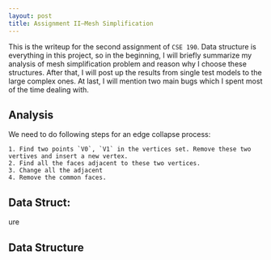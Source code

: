 ```yaml
---
layout: post
title: Assignment II—Mesh Simplification
---
```

This is the writeup for the second assignment of `CSE 190`. Data structure is everything in this project, so in the beginning, I will briefly summarize my analysis of mesh simplification problem and reason why I choose these structures. After that, I will post up the results from single test models to the large complex ones. At last, I will mention two main bugs which I spent most of the time dealing with.

## Analysis
We need to do following steps for an edge collapse process:

    1. Find two points `V0`, `V1` in the vertices set. Remove these two vertives and insert a new vertex.
    2. Find all the faces adjacent to these two vertices.
    3. Change all the adjacent  
    4. Remove the common faces. 

## Data Struct:
ure




## Data Structure






